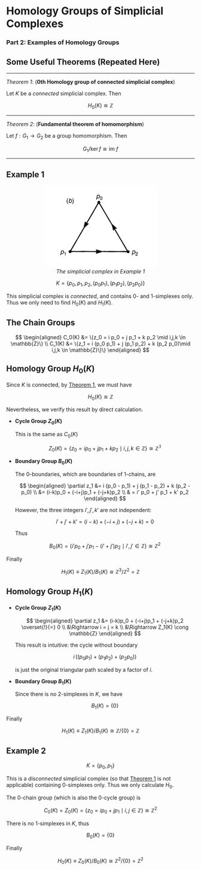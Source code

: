# Homology Groups of Simplicial Complexes 

### **Part 2: Examples of Homology Groups**

## Some Useful Theorems (Repeated Here)

----

*Theorem 1*: (**0th Homology group of connected simplicial complex**)

Let $K$ be a *connected* simplicial complex. Then

$$
H_0(K) \cong \mathbb{Z}
$$

----

*Theorem 2*: (**Fundamental theorem of homomorphism**)

Let $f: G_1 \to G_2$ be a group homomorphism. Then

$$G_1 / \ker{f} \cong \text{im }f$$

----

## Example 1

<center>

![](Fig-3_7b.png)   
*The simplicial complex in Example 1*

</center>

$$
K = \{p_0, p_1, p_2, (p_0 p_1), (p_1 p_2), (p_2 p_0)\}
$$

This simplicial complex is *connected*, and contains 0- and 1-simplexes only. Thus we only need to find $H_0(K)$ and $H_1(K)$.

## The Chain Groups

$$
\begin{aligned}
    C_0(K) &= \{z_0 = i p_0 + j p_1 + k p_2 
    \mid i,j,k \in \mathbb{Z}\}
    \\
    C_1(K) &= \{z_1 = i (p_0 p_1) + j (p_1 p_2) + k (p_2 p_0)\mid i,j,k \in \mathbb{Z}\}\}
\end{aligned}
$$

## Homology Group $H_0(K)$

Since $K$ is connected, by [Theorem 1](#theorem-1-0th-homology-group-of-connected-simplicial-complex), we must have

$$H_0(K) \cong \mathbb{Z}$$

Nevertheless, we verify this result by direct calculation. 

- **Cycle Group $Z_0(K)$**

    This is the same as $C_0(K)$

    $$
    Z_0(K) = \{z_0 = i p_0 + j p_1 + k p_2 
    \mid i,j,k \in \mathbb{Z}\} \cong \mathbb{Z^3}
    $$

- **Boundary Group $B_0(K)$**

    The 0-boundaries, which are boundaries of 1-chains, are

    $$
    \begin{aligned}
        \partial z_1 &= i (p_0 - p_1) + j (p_1 - p_2) + k (p_2 - p_0) 
        \\
        &= (i-k)p_0 + (-i+j)p_1 + (-j+k)p_2
        \\
        & = i' p_0 + j' p_1 + k' p_2
    \end{aligned}
    $$

    However, the three integers $i', j', k'$ are not independent:

    $$
    i' + j' + k' = (i-k) + (-i+j) + (-j+k) = 0
    $$

    Thus

    $$
    B_0(K) = \{i' p_0 + j' p_1 - (i' + j')p_2
    \mid i', j' \in \mathbb{Z}\} \cong \mathbb{Z}^2
    $$

Finally

$$
H_1(K) \equiv Z_1(K) / B_1(K) \cong 
\mathbb{Z}^3 / \mathbb{Z}^2 = \mathbb{Z}
$$

## Homology Group $H_1(K)$

- **Cycle Group $Z_1(K)$**

    $$
    \begin{aligned}
        \partial z_1 &= (i-k)p_0 + (-i+j)p_1 + (-j+k)p_2 \overset{!}{=} 0
        \\
        &\Rightarrow i = j = k 
        \\
        &\Rightarrow Z_1(K) \cong \mathbb{Z}
    \end{aligned}
    $$

    This result is intuitive: the cycle without boundary

    $$
    i \, ((p_0 p_1) + (p_1 p_2) + (p_2 p_0))
    $$

    is just the original triangular path scaled by a factor of $i$. 

- **Boundary Group $B_1(K)$**

    Since there is no 2-simplexes in $K$, we have

    $$
    B_1(K) = \{0\}
    $$

Finally

$$
H_1(K) \equiv Z_1(K) / B_1(K) \cong 
\mathbb{Z}/\{0\} = \mathbb{Z}
$$

## Example 2

$$
K = \{p_0, p_1\}
$$

This is a *disconnected* simplicial complex (so that [Theorem 1](#theorem-1-0th-homology-group-of-connected-simplicial-complex) is not applicable) containing 0-simplexes only. Thus we only calculate $H_0$.

The 0-chain group (which is also the 0-cycle group)  is

$$
C_0(K) = Z_0(K) = \{z_0 = i p_0 + j p_1 
\mid i,j \in \mathbb{Z}\} \cong \mathbb{Z}^2
$$

There is no 1-simplexes in $K$, thus

$$
B_0(K) = \{0\}
$$

Finally

$$
H_0(K) \equiv Z_0(K) / B_0(K) \cong 
\mathbb{Z}^2/\{0\} = \mathbb{Z}^2
$$
